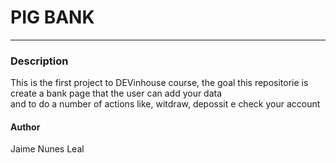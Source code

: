 <h1>PIG BANK</h1>
<hr>

<h3>Description</h3>

<p>This is the first project to DEVinhouse course, the goal this repositorie is create a bank page that the user can add your data <br>
and to do a number of actions like, witdraw, depossit e check your account</p>

<h4>Author</h4>
<p>Jaime Nunes Leal</p>
